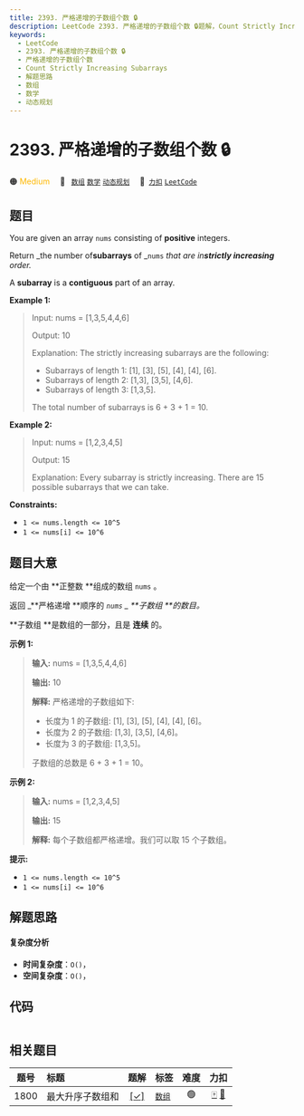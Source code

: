 ```yaml
---
title: 2393. 严格递增的子数组个数 🔒
description: LeetCode 2393. 严格递增的子数组个数 🔒题解，Count Strictly Increasing Subarrays，包含解题思路、复杂度分析以及完整的 JavaScript 代码实现。
keywords:
  - LeetCode
  - 2393. 严格递增的子数组个数 🔒
  - 严格递增的子数组个数
  - Count Strictly Increasing Subarrays
  - 解题思路
  - 数组
  - 数学
  - 动态规划
---
```


# 2393. 严格递增的子数组个数 🔒

🟠 <font color=#ffb800>Medium</font>&emsp; 🔖&ensp; [`数组`](/tag/array.md) [`数学`](/tag/math.md) [`动态规划`](/tag/dynamic-programming.md)&emsp; 🔗&ensp;[`力扣`](https://leetcode.cn/problems/count-strictly-increasing-subarrays) [`LeetCode`](https://leetcode.com/problems/count-strictly-increasing-subarrays)

## 题目

You are given an array `nums` consisting of **positive** integers.

Return _the number of**subarrays** of _`nums` _that are in**strictly
increasing** order._

A **subarray** is a **contiguous** part of an array.



**Example 1:**

> Input: nums = [1,3,5,4,4,6]
> 
> Output: 10
> 
> Explanation: The strictly increasing subarrays are the following:
> - Subarrays of length 1: [1], [3], [5], [4], [4], [6].
> - Subarrays of length 2: [1,3], [3,5], [4,6].
> - Subarrays of length 3: [1,3,5].
> 
> The total number of subarrays is 6 + 3 + 1 = 10.

**Example 2:**

> Input: nums = [1,2,3,4,5]
> 
> Output: 15
> 
> Explanation: Every subarray is strictly increasing. There are 15 possible subarrays that we can take.

**Constraints:**

  * `1 <= nums.length <= 10^5`
  * `1 <= nums[i] <= 10^6`


## 题目大意

给定一个由 **正整数  **组成的数组 `nums` 。

返回 _**严格递增  **顺序的 _`nums` _ **子数组  **的数目。_

**子数组  **是数组的一部分，且是 **连续** 的。



**示例 1:**

> 
> 
> 
> 
> 
> **输入:** nums = [1,3,5,4,4,6]
> 
> **输出:** 10
> 
> **解释:** 严格递增的子数组如下:
> - 长度为 1 的子数组: [1], [3], [5], [4], [4], [6]。
> - 长度为 2 的子数组: [1,3], [3,5], [4,6]。
> - 长度为 3 的子数组: [1,3,5]。
> 
> 子数组的总数是 6 + 3 + 1 = 10。
> 
> 

**示例 2:**

> 
> 
> 
> 
> 
> **输入:** nums = [1,2,3,4,5]
> 
> **输出:** 15
> 
> **解释:** 每个子数组都严格递增。我们可以取 15 个子数组。
> 
> 



**提示:**

  * `1 <= nums.length <= 10^5`
  * `1 <= nums[i] <= 10^6`


## 解题思路

#### 复杂度分析

- **时间复杂度**：`O()`，
- **空间复杂度**：`O()`，

## 代码

```javascript

```

## 相关题目

<!-- prettier-ignore -->
| 题号 | 标题 | 题解 | 标签 | 难度 | 力扣 |
| :------: | :------ | :------: | :------ | :------: | :------: |
| 1800 | 最大升序子数组和 | [[✓]](/problem/1800.md) |  [`数组`](/tag/array.md) | 🟢 | [🀄️](https://leetcode.cn/problems/maximum-ascending-subarray-sum) [🔗](https://leetcode.com/problems/maximum-ascending-subarray-sum) |